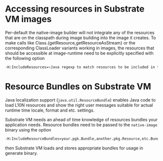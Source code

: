 # Accessing resources in Substrate VM images

Per-default the native-image builder will not integrate any of the resources
that are on the classpath during image building into the image it creates. To
make calls like Class.{getResource,getResourceAsStream} or the corresponding
ClassLoader variants working in images, the resources that should be accessible
at image-runtime need to be explicitly specified with the following option
```bash
-H:IncludeResources=<Java regexp to match resources to be included in the image>
```

# Resource Bundles on Substrate VM

Java localization support (`java.util.ResourceBundle`) enables Java code to
load L10N resources and show the right user messages suitable for actual
runtime time locale, format and etc. settings.

Substrate VM needs an ahead of time knowledge of resources bundles your application
needs. Resource bundles need to be passed to the `native-image` binary using the option
```bash
-H:IncludeResourceBundles=your.pgk.Bundle,another.pkg.Resource,etc.Bundle
```
then Substrate VM loads and stores appropriate bundles for usage in generate
binary.
